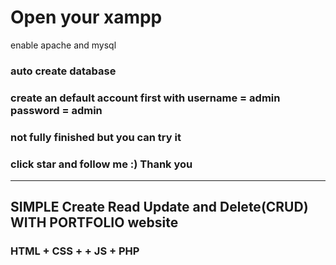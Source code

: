 # Open your xampp
enable apache and mysql

### auto create database

### create an default account first with username = admin password = admin

### not fully finished but you can try it 
### click star and follow me :) Thank you
***
## SIMPLE Create Read Update and Delete(CRUD) WITH PORTFOLIO website
### HTML + CSS + + JS + PHP  
